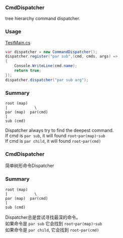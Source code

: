 ﻿### CmdDispatcher
tree hierarchy command dispatcher.

### Usage
[TestMain.cs](CmdDispatcher/Test/TestMain.cs)
```csharp
var dispatcher = new CommandDispatcher();
dispatcher.register("par sub",(cmd, cmds, args) =>
{
    Console.WriteLine(cmd.name);
    return true;
});
dispatcher.dispatcher("par sub arg");
```

### Summary
```text
root (map)
|            \
par (map)  par(cmd)
|
sub (cmd)
```
Dispatcher always try to find the deepest command.  
If cmd is `par sub`, it will found `root`-`par(map)`-`sub`  
If cmd is `par child`, it will found `root`-`par(cmd)`
### CmdDispatcher
简单树形命令Dispatcher

### Summary
```text
root (map)
|            \
par (map)  par(cmd)
|
sub (cmd)
```
Dispatcher总是尝试寻找最深的命令。  
如果命令是 `par sub` 它会找到 `root`-`par(map)`-`sub`  
如果命令是 `par child`, 它会找到 `root`-`par(cmd)`